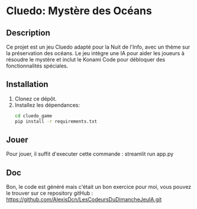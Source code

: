 # Cluedo: Mystère des Océans

## Description
Ce projet est un jeu Cluedo adapté pour la Nuit de l'Info, avec un thème sur la préservation des océans. Le jeu intègre une IA pour aider les joueurs à résoudre le mystère et inclut le Konami Code pour débloquer des fonctionnalités spéciales.

## Installation
1. Clonez ce dépôt.
2. Installez les dépendances:
   ```bash
   cd cluedo_game
   pip install -r requirements.txt

## Jouer
Pour jouer, il suffit d'executer cette commande : streamlit run app.py

## Doc
Bon, le code est généré mais c'était un bon exercice pour moi, vous pouvez le trouver sur ce repository gitHub : https://github.com/AlexisDcn/LesCodeursDuDimancheJeuIA.git
